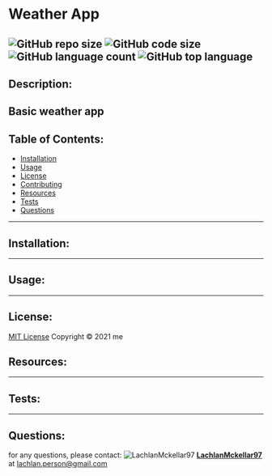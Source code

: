 # Weather App
  ![GitHub repo size](https://img.shields.io/github/repo-size/LachlanMckellar97/WeatherApp?style=for-the-badge) ![GitHub code size](https://img.shields.io/github/languages/code-size/LachlanMckellar97/WeatherApp?color=gold&style=for-the-badge) ![GitHub language count](https://img.shields.io/github/languages/count/LachlanMckellar97/WeatherApp?color=green&style=for-the-badge) ![GitHub top language](https://img.shields.io/github/languages/top/LachlanMckellar97/WeatherApp?color=red&style=for-the-badge)
---
## Description:
Basic weather app
---
## Table of Contents:
* [Installation](#installation)
* [Usage](#usage)
* [License](#license)
* [Contributing](#contributing)
* [Resources](#resources)
* [Tests](#tests)
* [Questions](#questions)
---
## Installation:
---
## Usage:
---
## License:
[MIT License](https://opensource.org/licenses/MIT)
Copyright © 2021 me

## Resources:
---
## Tests:
---
## Questions: 
for any questions, please contact:
![LachlanMckellar97](https://avatars0.githubusercontent.com/u/60289567?v=4) 
__[LachlanMckellar97](https://github.com/LachlanMckellar97)__ at lachlan.person@gmail.com